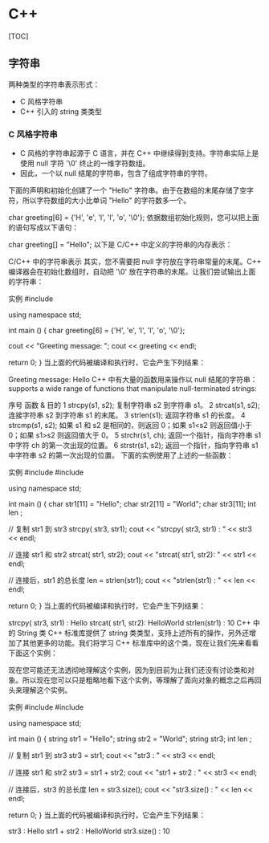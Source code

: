 # C++

[TOC]

## 字符串
两种类型的字符串表示形式：
- C 风格字符串
- C++ 引入的 string 类类型

### C 风格字符串
- C 风格的字符串起源于 C 语言，并在 C++ 中继续得到支持。字符串实际上是使用 null 字符 '\0' 终止的一维字符数组。
- 因此，一个以 null 结尾的字符串，包含了组成字符串的字符。

下面的声明和初始化创建了一个 "Hello" 字符串。由于在数组的末尾存储了空字符，所以字符数组的大小比单词 "Hello" 的字符数多一个。

char greeting[6] = {'H', 'e', 'l', 'l', 'o', '\0'};
依据数组初始化规则，您可以把上面的语句写成以下语句：

char greeting[] = "Hello";
以下是 C/C++ 中定义的字符串的内存表示：

C/C++ 中的字符串表示
其实，您不需要把 null 字符放在字符串常量的末尾。C++ 编译器会在初始化数组时，自动把 '\0' 放在字符串的末尾。让我们尝试输出上面的字符串：

实例
#include <iostream>

using namespace std;

int main ()
{
   char greeting[6] = {'H', 'e', 'l', 'l', 'o', '\0'};

   cout << "Greeting message: ";
   cout << greeting << endl;

   return 0;
}
当上面的代码被编译和执行时，它会产生下列结果：

Greeting message: Hello
C++ 中有大量的函数用来操作以 null 结尾的字符串：supports a wide range of functions that manipulate null-terminated strings:

序号	函数 & 目的
1	strcpy(s1, s2);
复制字符串 s2 到字符串 s1。
2	strcat(s1, s2);
连接字符串 s2 到字符串 s1 的末尾。
3	strlen(s1);
返回字符串 s1 的长度。
4	strcmp(s1, s2);
如果 s1 和 s2 是相同的，则返回 0；如果 s1<s2 则返回值小于 0；如果 s1>s2 则返回值大于 0。
5	strchr(s1, ch);
返回一个指针，指向字符串 s1 中字符 ch 的第一次出现的位置。
6	strstr(s1, s2);
返回一个指针，指向字符串 s1 中字符串 s2 的第一次出现的位置。
下面的实例使用了上述的一些函数：

实例
#include <iostream>
#include <cstring>

using namespace std;

int main ()
{
   char str1[11] = "Hello";
   char str2[11] = "World";
   char str3[11];
   int  len ;

   // 复制 str1 到 str3
   strcpy( str3, str1);
   cout << "strcpy( str3, str1) : " << str3 << endl;

   // 连接 str1 和 str2
   strcat( str1, str2);
   cout << "strcat( str1, str2): " << str1 << endl;

   // 连接后，str1 的总长度
   len = strlen(str1);
   cout << "strlen(str1) : " << len << endl;

   return 0;
}
当上面的代码被编译和执行时，它会产生下列结果：

strcpy( str3, str1) : Hello
strcat( str1, str2): HelloWorld
strlen(str1) : 10
C++ 中的 String 类
C++ 标准库提供了 string 类类型，支持上述所有的操作，另外还增加了其他更多的功能。我们将学习 C++ 标准库中的这个类，现在让我们先来看看下面这个实例：

现在您可能还无法透彻地理解这个实例，因为到目前为止我们还没有讨论类和对象。所以现在您可以只是粗略地看下这个实例，等理解了面向对象的概念之后再回头来理解这个实例。

实例
#include <iostream>
#include <string>

using namespace std;

int main ()
{
   string str1 = "Hello";
   string str2 = "World";
   string str3;
   int  len ;

   // 复制 str1 到 str3
   str3 = str1;
   cout << "str3 : " << str3 << endl;

   // 连接 str1 和 str2
   str3 = str1 + str2;
   cout << "str1 + str2 : " << str3 << endl;

   // 连接后，str3 的总长度
   len = str3.size();
   cout << "str3.size() :  " << len << endl;

   return 0;
}
当上面的代码被编译和执行时，它会产生下列结果：

str3 : Hello
str1 + str2 : HelloWorld
str3.size() :  10
